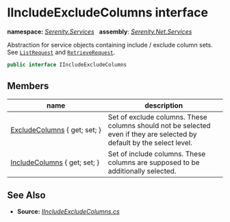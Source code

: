 # IIncludeExcludeColumns interface
**namespace:** *[Serenity.Services](../README.md#serenity.services-namespace)*   **assembly**: *[Serenity.Net.Services](../README.md)*

Abstraction for service objects containing include / exclude column sets. See [`ListRequest`](ListRequest.md) and [`RetrieveRequest`](RetrieveRequest.md).

```csharp
public interface IIncludeExcludeColumns
```

## Members

| name | description |
| --- | --- |
| [ExcludeColumns](IIncludeExcludeColumns/ExcludeColumns.md) { get; set; } | Set of exclude columns. These columns should not be selected even if they are selected by default by the select level. |
| [IncludeColumns](IIncludeExcludeColumns/IncludeColumns.md) { get; set; } | Set of include columns. These columns are supposed to be additionally selected. |

## See Also

* **Source:** *[IIncludeExcludeColumns.cs](https://github.com/serenity-is/Serenity/blob/master/src/Serenity.Net.Services/Models/IIncludeExcludeColumns.cs)*